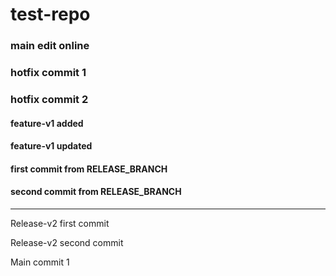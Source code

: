 # test-repo

### main edit online

### hotfix commit 1

### hotfix commit 2

#### feature-v1 added

#### feature-v1 updated

#### first commit from RELEASE_BRANCH

#### second commit from RELEASE_BRANCH

----

Release-v2 first commit

Release-v2 second commit

Main commit 1

